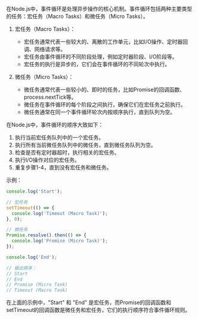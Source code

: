 在Node.js中，事件循环是处理异步操作的核心机制。事件循环包括两种主要类型的任务：宏任务（Macro Tasks）和微任务（Micro Tasks）。

1. 宏任务（Macro Tasks）：
   - 宏任务通常代表一些较大的、离散的工作单元，比如I/O操作、定时器回调、网络请求等。
   - 宏任务由事件循环的不同阶段处理，例如定时器阶段、I/O阶段等。
   - 宏任务的执行是异步的，它们会在事件循环的不同轮次中执行。

2. 微任务（Micro Tasks）：
   - 微任务通常代表一些较小的、即时的任务，比如Promise的回调函数、process.nextTick等。
   - 微任务在事件循环的每个阶段之间执行，确保它们在宏任务之前执行。
   - 微任务通常在同一个事件循环轮次内按顺序执行，直到队列为空。

在Node.js中，事件循环的顺序大致如下：

1. 执行当前宏任务队列中的一个宏任务。
2. 执行所有当前微任务队列中的微任务，直到微任务队列为空。
3. 检查是否有定时器超时，执行相关的宏任务。
4. 执行I/O操作对应的宏任务。
5. 重复步骤1-4，直到没有宏任务和微任务。

示例：

```javascript
console.log('Start');

// 宏任务
setTimeout(() => {
  console.log('Timeout (Macro Task)');
}, 0);

// 微任务
Promise.resolve().then(() => {
  console.log('Promise (Micro Task)');
});

console.log('End');

// 输出顺序：
// Start
// End
// Promise (Micro Task)
// Timeout (Macro Task)
```

在上面的示例中，"Start" 和 "End" 是宏任务，而Promise的回调函数和setTimeout的回调函数是微任务和宏任务，它们的执行顺序符合事件循环规则。